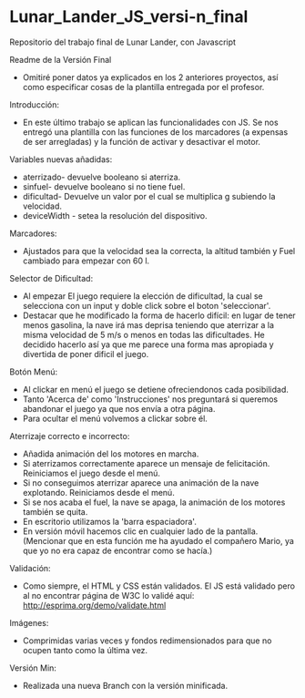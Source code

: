# Lunar_Lander_JS_versi-n_final
Repositorio del trabajo final de Lunar Lander, con Javascript

Readme de la Versión Final

- Omitiré poner datos ya explicados en los 2 anteriores proyectos, así como especificar cosas de la plantilla entregada por el profesor.

Introducción:
  - En este último trabajo se aplican las funcionalidades con JS. Se nos entregó una plantilla con las funciones de los marcadores (a expensas de ser arregladas) y la función de activar y desactivar el motor.
  
Variables nuevas añadidas:
 - aterrizado- devuelve booleano si aterriza.
 - sinfuel- devuelve booleano si no tiene fuel.
 - dificultad- Devuelve un valor por el cual se multiplica g subiendo la velocidad.
 - deviceWidth - setea la resolución del dispositivo.
  
Marcadores:
  - Ajustados para que la velocidad sea la correcta, la altitud también y Fuel cambiado para empezar con 60 l.
  
Selector de Dificultad:
  - Al empezar El juego requiere la elección de dificultad, la cual se selecciona con un input y doble click sobre el boton 'seleccionar'.
  - Destacar que he modificado la forma de hacerlo difícil: en lugar de tener menos gasolina, la nave irá mas deprisa teniendo que          aterrizar a la misma velocidad de 5 m/s o menos en todas las dificultades.
  He decidido hacerlo así ya que me parece una forma mas apropiada y divertida de poner dificil el juego.
  
Botón Menú:
  - Al clickar en menú el juego se detiene ofreciendonos cada posibilidad.
  - Tanto 'Acerca de' como 'Instrucciones' nos preguntará si queremos abandonar el juego ya que nos envía a otra página.
  - Para ocultar el menú volvemos a clickar sobre él.
  
Aterrizaje correcto e incorrecto:
 - Añadida animación del los motores en marcha.
 -  Si aterrizamos correctamente aparece un mensaje de felicitación. Reiniciamos el juego desde el menú.
 - Si no conseguimos aterrizar aparece una animación de la nave explotando. Reiniciamos desde el menú.
 - Si se nos acaba el fuel, la nave se apaga, la animación de los motores también se quita.
 - En escritorio utilizamos la 'barra espaciadora'.
 - En versión móvil hacemos clic en cualquier lado de la pantalla.(Mencionar que en esta función me ha ayudado el compañero Mario, ya que yo no era capaz de encontrar como se hacía.)
  
Validación:
  - Como siempre, el HTML y CSS están validados. El JS está validado pero al no encontrar página de W3C lo validé aquí: http://esprima.org/demo/validate.html
    
Imágenes:
  - Comprimidas varias veces y fondos redimensionados para que no ocupen tanto como la última vez.

Versión Min:
  - Realizada una nueva Branch con la versión minificada.
    
  
  
